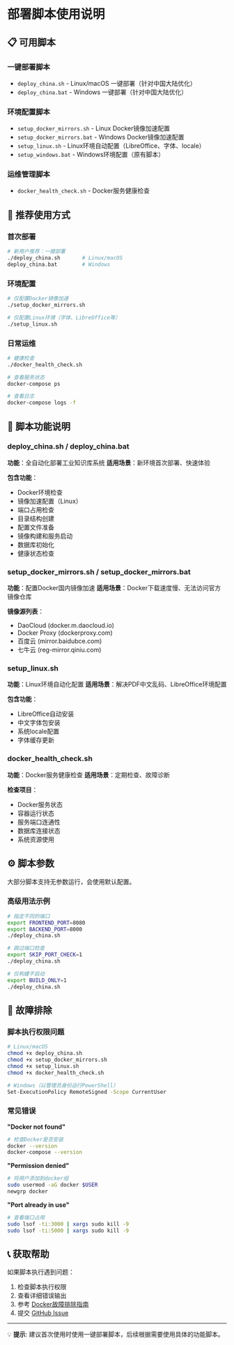 # 部署脚本使用说明

## 📋 可用脚本

### 一键部署脚本
- `deploy_china.sh` - Linux/macOS 一键部署（针对中国大陆优化）
- `deploy_china.bat` - Windows 一键部署（针对中国大陆优化）

### 环境配置脚本
- `setup_docker_mirrors.sh` - Linux Docker镜像加速配置
- `setup_docker_mirrors.bat` - Windows Docker镜像加速配置
- `setup_linux.sh` - Linux环境自动配置（LibreOffice、字体、locale）
- `setup_windows.bat` - Windows环境配置（原有脚本）

### 运维管理脚本
- `docker_health_check.sh` - Docker服务健康检查

## 🚀 推荐使用方式

### 首次部署
```bash
# 新用户推荐：一键部署
./deploy_china.sh       # Linux/macOS
deploy_china.bat        # Windows
```

### 环境配置
```bash
# 仅配置Docker镜像加速
./setup_docker_mirrors.sh

# 仅配置Linux环境（字体、LibreOffice等）
./setup_linux.sh
```

### 日常运维
```bash
# 健康检查
./docker_health_check.sh

# 查看服务状态
docker-compose ps

# 查看日志
docker-compose logs -f
```

## 📝 脚本功能说明

### deploy_china.sh / deploy_china.bat
**功能**：全自动化部署工业知识库系统
**适用场景**：新环境首次部署、快速体验

**包含功能**：
- Docker环境检查
- 镜像加速配置（Linux）
- 端口占用检查  
- 目录结构创建
- 配置文件准备
- 镜像构建和服务启动
- 数据库初始化
- 健康状态检查

### setup_docker_mirrors.sh / setup_docker_mirrors.bat
**功能**：配置Docker国内镜像加速
**适用场景**：Docker下载速度慢、无法访问官方镜像仓库

**镜像源列表**：
- DaoCloud (docker.m.daocloud.io)
- Docker Proxy (dockerproxy.com)
- 百度云 (mirror.baidubce.com)
- 七牛云 (reg-mirror.qiniu.com)

### setup_linux.sh
**功能**：Linux环境自动化配置
**适用场景**：解决PDF中文乱码、LibreOffice环境配置

**包含功能**：
- LibreOffice自动安装
- 中文字体包安装
- 系统locale配置
- 字体缓存更新

### docker_health_check.sh
**功能**：Docker服务健康检查
**适用场景**：定期检查、故障诊断

**检查项目**：
- Docker服务状态
- 容器运行状态
- 服务端口连通性
- 数据库连接状态
- 系统资源使用

## ⚙️ 脚本参数

大部分脚本支持无参数运行，会使用默认配置。

### 高级用法示例
```bash
# 指定不同的端口
export FRONTEND_PORT=8080
export BACKEND_PORT=8000
./deploy_china.sh

# 跳过端口检查
export SKIP_PORT_CHECK=1
./deploy_china.sh

# 仅构建不启动
export BUILD_ONLY=1
./deploy_china.sh
```

## 🐛 故障排除

### 脚本执行权限问题
```bash
# Linux/macOS
chmod +x deploy_china.sh
chmod +x setup_docker_mirrors.sh
chmod +x setup_linux.sh
chmod +x docker_health_check.sh

# Windows（以管理员身份运行PowerShell）
Set-ExecutionPolicy RemoteSigned -Scope CurrentUser
```

### 常见错误

**"Docker not found"**
```bash
# 检查Docker是否安装
docker --version
docker-compose --version
```

**"Permission denied"**
```bash
# 将用户添加到docker组
sudo usermod -aG docker $USER
newgrp docker
```

**"Port already in use"**
```bash
# 查看端口占用
sudo lsof -ti:3000 | xargs sudo kill -9
sudo lsof -ti:5000 | xargs sudo kill -9
```

## 📞 获取帮助

如果脚本执行遇到问题：

1. 检查脚本执行权限
2. 查看详细错误输出
3. 参考 [Docker故障排除指南](DOCKER_TROUBLESHOOTING.md)
4. 提交 [GitHub Issue](issues)

---

💡 **提示**: 建议首次使用时使用一键部署脚本，后续根据需要使用具体的功能脚本。
